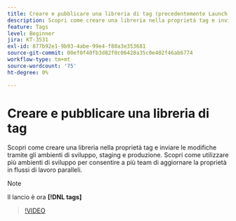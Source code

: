 ```yaml
---
title: Creare e pubblicare una libreria di tag (precedentemente Launch library)
description: Scopri come creare una libreria nella proprietà tag e inviare le modifiche tramite gli ambienti di sviluppo, staging e produzione.
feature: Tags
level: Beginner
jira: KT-3531
exl-id: 877b92e1-9b93-4abe-99e4-f80a3e353681
source-git-commit: 00ef0f40fb3d82f0c06428a35c0e402f46ab6774
workflow-type: tm+mt
source-wordcount: '75'
ht-degree: 0%

---
```


# Creare e pubblicare una libreria di tag

Scopri come creare una libreria nella proprietà tag e inviare le modifiche tramite gli ambienti di sviluppo, staging e produzione. Scopri come utilizzare più ambienti di sviluppo per consentire a più team di aggiornare la proprietà in flussi di lavoro paralleli.

>[!NOTE]
>
> Il lancio è ora **[!DNL tags]**

>[!VIDEO](https://video.tv.adobe.com/v/28731/?learn=on)
